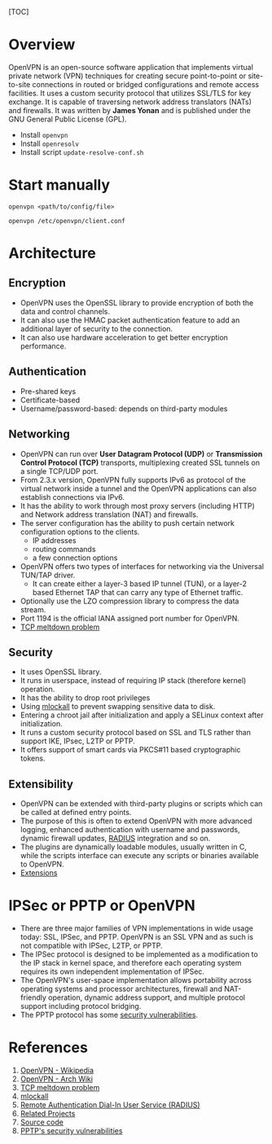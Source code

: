 [TOC]

# Overview
OpenVPN is an open-source software application that implements virtual private network (VPN) techniques for creating secure point-to-point or site-to-site connections in routed or bridged configurations and remote access facilities. It uses a custom security protocol that utilizes SSL/TLS for key exchange. It is capable of traversing network address translators (NATs) and firewalls. It was written by **James Yonan** and is published under the GNU General Public License (GPL).

- Install `openvpn`
- Install `openresolv`
- Install script `update-resolve-conf.sh`

# Start manually
`openvpn <path/to/config/file>`

`openvpn /etc/openvpn/client.conf`

# Architecture
## Encryption
- OpenVPN uses the OpenSSL library to provide encryption of both the data and control channels.
- It can also use the HMAC packet authentication feature to add an additional layer of security to the connection.
- It can also use hardware acceleration to get better encryption performance.

## Authentication
- Pre-shared keys
- Certificate-based
- Username/password-based: depends on third-party modules

## Networking
- OpenVPN can run over **User Datagram Protocol (UDP)** or **Transmission Control Protocol (TCP)** transports, multiplexing created SSL tunnels on a single TCP/UDP port.
- From 2.3.x version, OpenVPN fully supports IPv6 as protocol of the virtual network inside a tunnel and the OpenVPN applications can also establish connections via IPv6.
- It has the ability to work through most proxy servers (including HTTP) and Network address translation (NAT) and firewalls.
- The server configuration has the ability to push certain network configuration options to the clients.
	+ IP addresses
	+ routing commands
	+ a few connection options
- OpenVPN offers two types of interfaces for networking via the Universal TUN/TAP driver.
	+ It can create either a layer-3 based IP tunnel (TUN), or a layer-2 based Ethernet TAP that can carry any type of Ethernet traffic.
- Optionally use the LZO compression library to compress the data stream.
- Port 1194 is the official IANA assigned port number for OpenVPN.
- [TCP meltdown problem][3]

## Security
- It uses OpenSSL library.
- It runs in userspace, instead of requiring IP stack (therefore kernel) operation.
- It has the ability to drop root privileges
- Using [mlockall][4] to prevent swapping sensitive data to disk.
- Entering a chroot jail after initialization and apply a SELinux context after initialization.
- It runs a custom security protocol based on SSL and TLS rather than support IKE, IPsec, L2TP or PPTP.
- It offers support of smart cards via PKCS#11 based cryptographic tokens.

## Extensibility
- OpenVPN can be extended with third-party plugins or scripts which can be called at defined entry points.
- The purpose of this is often to extend OpenVPN with more advanced logging, enhanced authentication with username and passwords, dynamic firewall updates, [RADIUS][5] integration and so on.
- The plugins are dynamically loadable modules, usually written in C, while the scripts interface can execute any scripts or binaries available to OpenVPN.
- [Extensions][6]

# IPSec or PPTP or OpenVPN
- There are three major families of VPN implementations in wide usage today: SSL, IPSec, and PPTP. OpenVPN is an SSL VPN and as such is not compatible with IPSec, L2TP, or PPTP.
- The IPSec protocol is designed to be implemented as a modification to the IP stack in kernel space, and therefore each operating system requires its own independent implementation of IPSec.
- The OpenVPN's user-space implementation allows portability across operating systems and processor architectures, firewall and NAT-friendly operation, dynamic address support, and multiple protocol support including protocol bridging.
- The PPTP protocol has some [security vulnerabilities][8].

# References
1. [OpenVPN - Wikipedia][1]
2. [OpenVPN - Arch Wiki][2]
3. [TCP meltdown problem][3]
4. [mlockall][4]
5. [Remote Authentication Dial-In User Service (RADIUS)][5]
6. [Related Projects][6]
7. [Source code][7]
8. [PPTP's security vulnerabilities][8]

[1]: https://en.wikipedia.org/wiki/OpenVPN "OpenVPN - Wikipedia"
[2]: https://wiki.archlinux.org/index.php/OpenVPN "OpenVPN - Arch Wiki"
[3]: http://sites.inka.de/bigred/devel/tcp-tcp.html "TCP meltdown problem"
[4]: http://www.opengroup.org/onlinepubs/009695399/functions/mlockall.html "mlockall"
[5]: https://en.wikipedia.org/wiki/RADIUS "Remote Authentication Dial-In User Service (RADIUS)"
[6]: https://community.openvpn.net/openvpn/wiki/RelatedProjects "Ralated Projects"
[7]: https://github.com/OpenVPN/openvpn "OpenVPN source code"
[8]: http://www.schneier.com/pptp.html "PPTP's security vulnerabilities"
